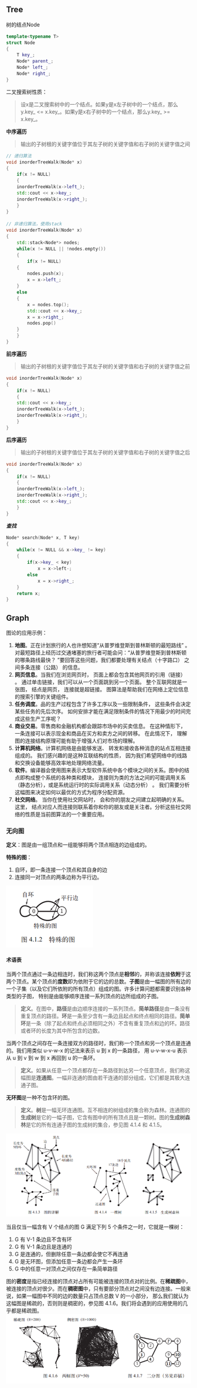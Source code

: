 ## Tree
树的结点Node
```cpp
template<typename T>
struct Node
{
    T key_;
    Node* parent_;
    Node* left_;
    Node* right_;
}
```

二叉搜索树性质：
>设x是二叉搜索树中的一个结点。如果y是x左子树中的一个结点，那么y.key_ <= x.key_。如果y是x右子树中的一个结点，那么y.key_ >= x.key_。

**中序遍历**
>输出的子树根的关键字值位于其左子树的关键字值和右子树的关键字值之间
```cpp
// 递归算法
void inorderTreeWalk(Node* x)
{
    if(x != NULL)
    {
	inorderTreeWalk(x->left_);
	std::cout << x->key_;
	inorderTreeWalk(x->right_);
    }
}

// 非递归算法，使用stack
void inorderTreeWalk(Node* x)
{
    std::stack<Node*> nodes;
    while(x != NULL || !nodes.empty())
    {
        if(x != NULL)
	{
	    nodes.push(x);
	    x = x->left_;
	}
	else
	{
	    x = nodes.top();
	    std::cout << x->key_;
	    x = x->right_;
	    nodes.pop()
	}
    }
}   
```
**前序遍历**
>输出的子树根的关键字值位于其左子树的关键字值和右子树的关键字值之前
```cpp
void inorderTreeWalk(Node* x)
{
    if(x != NULL)
    {
	std::cout << x->key_;
	inorderTreeWalk(x->left_);
	inorderTreeWalk(x->right_);
    }
}
```
**后序遍历**
>输出的子树根的关键字值位于其左子树的关键字值和右子树的关键字值之后
```cpp
void inorderTreeWalk(Node* x)
{
    if(x != NULL)
    {
	inorderTreeWalk(x->left_);
	inorderTreeWalk(x->right_);
	std::cout << x->key_;
    }
}
```
***查找***
```cpp
Node* search(Node* x, T key)
{
    while(x != NULL && x->key_ != key)
    {
        if(x->key_ < key)
            x = x->left-;
        else
            x = x->right_;
    }
    return x;
}
```

## Graph
图论的应用示例：
1. **地图**。正在计划旅行的人也许想知道“从普罗维登斯到普林斯顿的最短路线” 。 对最短路径上经历过交通堵塞的旅行者可能会问：“从普罗维登斯到普林斯顿的哪条路线最快？ ”要回答这些问题，我们都要处理有关结点（十字路口） 之间多条连接（公路） 的信息。
2. **网页信息**。当我们在浏览网页时， 页面上都会包含其他网页的引用（链接） 。 通过单击链接，我们可以从一个页面跳到另一个页面。 整个互联网就是一张图， 结点是网页， 连接就是超链接。 图算法是帮助我们在网络上定位信息的搜索引擎的关键组件。
3. **任务调度**。品的生产过程包含了许多工序以及一些限制条件， 这些条件会决定某些任务的先后次序。 如何安排才能在满足限制条件的情况下用最少的时间完成这些生产工序呢？
4. **商业交易**。零售商和金融机构都会跟踪市场中的买卖信息。 在这种情形下， 一条连接可以表示现金和商品在买方和卖方之间的转移。 在此情况下， 理解图的连接结构原理可能有助于增强人们对市场的理解。
5. **计算机网络**。计算机网络是由能够发送、 转发和接收各种消息的站点互相连接组成的。 我们感兴趣的是这种互联结构的性质， 因为我们希望网络中的线路和交换设备能够高效率地处理网络流量。
6. **软件**。编译器会使用图来表示大型软件系统中各个模块之间的关系。图中的结点即构成整个系统的各种类和模块， 连接则为类的方法之间的可能调用关系（静态分析），或是系统运行时的实际调用关系（动态分析） 。 我们需要分析这幅图来决定如何以最优的方式为程序分配资源。
7. **社交网络**。 当你在使用社交网站时， 会和你的朋友之间建立起明确的关系。 这里， 结点对应人而连接则联系着你和你的朋友或是关注者。分析这些社交网络的性质是当前图算法的一个重要应用。

### 无向图
**定义**：图是由一组顶点和一组能够将两个顶点相连的边组成的。

**特殊的图**：
1. 自环，即一条连接一个顶点和其自身的边
2. 连接同一对顶点的两条边称为平行边。

![](./photo/4.1.2.png)

#### 术语表
当两个顶点通过一条边相连时，我们称这两个顶点是**相邻**的，并称该连接**依附**于这两个顶点。某个顶点的**度数**即为依附于它的边的总数。**子图**是由一幅图的所有边的一个子集（以及它们所依附的所有顶点）组成的图。许多计算问题都需要识别各种类型的子图， 特别是由能够顺序连接一系列顶点的边所组成的子图。

> **定义**。在图中，**路径**是由边顺序连接的一系列顶点。**简单路径**是由一条没有重复顶点的路径。**环**是一条至少含有一条边且起点和终点相同的路径。**简单环**是一条（除了起点和终点必须相同之外）不含有重复顶点和边的环。路径或者环的长度为其中所包含的边数。

当两个顶点之间存在一条连接双方的路径时，我们称一个顶点和另一个顶点是连通的。我们用类似 u-v-w-x 的记法来表示 u 到 x 的一条路径， 用 u-v-w-x-u 表示从 u 到 v 到 w 到 x 再回到 u 的一条环。

> **定义**。如果从任意一个顶点都存在一条路径到达另一个任意顶点，我们称这幅图是**连通图**。一幅非连通的图由若干连通的部分组成，它们都是其极大连通子图。

**无环图**是一种不包含环的图。
> **定义**。**树**是一幅无环连通图。互不相连的树组成的集合称为森林。连通图的**生成树**是它的一幅子图，它含有图中的所有顶点且是一颗树。图的**生成树森林**是它的所有连通子图的生成树的集合，参见图 4.1.4 和 4.1.5。

![](./photo/4.1.3.png)

当且仅当一幅含有 V 个结点的图 G 满足下列 5 个条件之一时，它就是一棵树：
1. G 有 V-1 条边且不含有环
2. G 有 V-1 条边且是连通的
3. G 是连通的，但删除任意一条边都会使它不再连通
4. G 是无环图，但添加任意一条边都会产生一条环
5. G 中的任意一对顶点之间仅存在一条简单路径

图的**密度**是指已经连接的顶点对占所有可能被连接的顶点对的比例。在**稀疏图**中，被连接的顶点对很少。而在**稠密图**中，只有要部分顶点对之间没有边连接。一般来说，如果一幅图中不同的边的数量只占顶点总数 V 的一小部分， 那么我们就认为这幅图是稀疏的，否则则是稠密的，参见图 4.1.6。我们将会遇到的应用使用的几乎都是稀疏图。
![](./photo/4.1.6.png)
